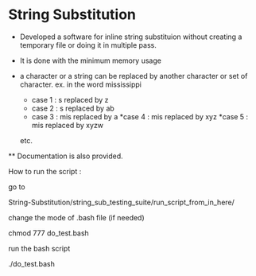 # String Substitution

- Developed a software for inline string substituion without creating a temporary file or doing it in multiple pass.
- It is done with the minimum memory usage
- a character or a string can be replaced by another character or set of character.
ex.
  in the word mississippi
  
   * case 1 : s replaced by z
   * case 2 : s replaced by ab
   * case 3 : mis replaced by a
   *case 4 : mis replaced by xyz
   *case 5 : mis replaced by xyzw
  
  etc.

** Documentation is also provided.


How to run the script :

go to

String-Substitution/string_sub_testing_suite/run_script_from_in_here/

change the mode of .bash file (if needed)

chmod 777 do_test.bash

run the bash script

./do_test.bash
